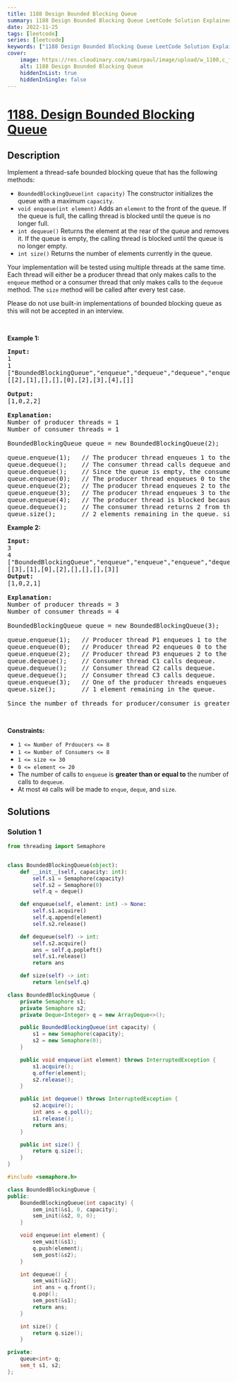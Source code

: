 ```yaml
---
title: 1188 Design Bounded Blocking Queue
summary: 1188 Design Bounded Blocking Queue LeetCode Solution Explained
date: 2022-11-25
tags: [leetcode]
series: [leetcode]
keywords: ["1188 Design Bounded Blocking Queue LeetCode Solution Explained in all languages", "1188 Design Bounded Blocking Queue", "LeetCode", "leetcode solution in Python3 C++ Java Go PHP Ruby Swift TypeScript Rust C# JavaScript C", "GeeksforGeeks", "InterviewBit", "Coding Ninjas", "HackerRank", "HackerEarth", "CodeChef", "TopCoder", "AlgoExpert", "freeCodeCamp", "Codeforces", "GitHub", "AtCoder", "Samir Paul"]
cover:
    image: https://res.cloudinary.com/samirpaul/image/upload/w_1100,c_fit,co_rgb:FFFFFF,l_text:Arial_75_bold:1188 Design Bounded Blocking Queue - Solution Explained/problem-solving.webp
    alt: 1188 Design Bounded Blocking Queue
    hiddenInList: true
    hiddenInSingle: false
---
```



# [1188. Design Bounded Blocking Queue](https://leetcode.com/problems/design-bounded-blocking-queue)


## Description

<p>Implement a thread-safe bounded blocking queue that has the following methods:</p>

<ul>
	<li><code>BoundedBlockingQueue(int capacity)</code> The constructor initializes the queue with a maximum <code>capacity</code>.</li>
	<li><code>void enqueue(int element)</code> Adds an <code>element</code> to the front of the queue. If the queue is full, the calling thread is blocked until the queue is no longer full.</li>
	<li><code>int dequeue()</code> Returns the element at the rear of the queue and removes it. If the queue is empty, the calling thread is blocked until the queue is no longer empty.</li>
	<li><code>int size()</code> Returns the number of elements currently in the queue.</li>
</ul>

<p>Your implementation will be tested using multiple threads at the same time. Each thread will either be a producer thread that only makes calls to the <code>enqueue</code> method or a consumer thread that only makes calls to the <code>dequeue</code> method. The <code>size</code> method will be called after every test case.</p>

<p>Please do not use built-in implementations of bounded blocking queue as this will not be accepted in an interview.</p>

<p>&nbsp;</p>
<p><strong class="example">Example 1:</strong></p>

<pre>
<strong>Input:</strong>
1
1
[&quot;BoundedBlockingQueue&quot;,&quot;enqueue&quot;,&quot;dequeue&quot;,&quot;dequeue&quot;,&quot;enqueue&quot;,&quot;enqueue&quot;,&quot;enqueue&quot;,&quot;enqueue&quot;,&quot;dequeue&quot;]
[[2],[1],[],[],[0],[2],[3],[4],[]]

<strong>Output:</strong>
[1,0,2,2]

<strong>Explanation:</strong>
Number of producer threads = 1
Number of consumer threads = 1

BoundedBlockingQueue queue = new BoundedBlockingQueue(2);   // initialize the queue with capacity = 2.

queue.enqueue(1);   // The producer thread enqueues 1 to the queue.
queue.dequeue();    // The consumer thread calls dequeue and returns 1 from the queue.
queue.dequeue();    // Since the queue is empty, the consumer thread is blocked.
queue.enqueue(0);   // The producer thread enqueues 0 to the queue. The consumer thread is unblocked and returns 0 from the queue.
queue.enqueue(2);   // The producer thread enqueues 2 to the queue.
queue.enqueue(3);   // The producer thread enqueues 3 to the queue.
queue.enqueue(4);   // The producer thread is blocked because the queue&#39;s capacity (2) is reached.
queue.dequeue();    // The consumer thread returns 2 from the queue. The producer thread is unblocked and enqueues 4 to the queue.
queue.size();       // 2 elements remaining in the queue. size() is always called at the end of each test case.
</pre>

<p><strong class="example">Example 2:</strong></p>

<pre>
<strong>Input:</strong>
3
4
[&quot;BoundedBlockingQueue&quot;,&quot;enqueue&quot;,&quot;enqueue&quot;,&quot;enqueue&quot;,&quot;dequeue&quot;,&quot;dequeue&quot;,&quot;dequeue&quot;,&quot;enqueue&quot;]
[[3],[1],[0],[2],[],[],[],[3]]
<strong>Output:</strong>
[1,0,2,1]

<strong>Explanation:</strong>
Number of producer threads = 3
Number of consumer threads = 4

BoundedBlockingQueue queue = new BoundedBlockingQueue(3);   // initialize the queue with capacity = 3.

queue.enqueue(1);   // Producer thread P1 enqueues 1 to the queue.
queue.enqueue(0);   // Producer thread P2 enqueues 0 to the queue.
queue.enqueue(2);   // Producer thread P3 enqueues 2 to the queue.
queue.dequeue();    // Consumer thread C1 calls dequeue.
queue.dequeue();    // Consumer thread C2 calls dequeue.
queue.dequeue();    // Consumer thread C3 calls dequeue.
queue.enqueue(3);   // One of the producer threads enqueues 3 to the queue.
queue.size();       // 1 element remaining in the queue.

Since the number of threads for producer/consumer is greater than 1, we do not know how the threads will be scheduled in the operating system, even though the input seems to imply the ordering. Therefore, any of the output [1,0,2] or [1,2,0] or [0,1,2] or [0,2,1] or [2,0,1] or [2,1,0] will be accepted.
</pre>

<p>&nbsp;</p>
<p><strong>Constraints:</strong></p>

<ul>
	<li><code>1 &lt;= Number of Prdoucers &lt;= 8</code></li>
	<li><code>1 &lt;= Number of Consumers &lt;= 8</code></li>
	<li><code>1 &lt;= size &lt;= 30</code></li>
	<li><code>0 &lt;= element &lt;= 20</code></li>
	<li>The number of calls to <code>enqueue</code> is <strong>greater than or equal to</strong> the number of calls to <code>dequeue</code>.</li>
	<li>At most <code>40</code> calls will be made to <code>enque</code>, <code>deque</code>, and <code>size</code>.</li>
</ul>

## Solutions

### Solution 1

<!-- tabs:start -->

```python
from threading import Semaphore


class BoundedBlockingQueue(object):
    def __init__(self, capacity: int):
        self.s1 = Semaphore(capacity)
        self.s2 = Semaphore(0)
        self.q = deque()

    def enqueue(self, element: int) -> None:
        self.s1.acquire()
        self.q.append(element)
        self.s2.release()

    def dequeue(self) -> int:
        self.s2.acquire()
        ans = self.q.popleft()
        self.s1.release()
        return ans

    def size(self) -> int:
        return len(self.q)
```

```java
class BoundedBlockingQueue {
    private Semaphore s1;
    private Semaphore s2;
    private Deque<Integer> q = new ArrayDeque<>();

    public BoundedBlockingQueue(int capacity) {
        s1 = new Semaphore(capacity);
        s2 = new Semaphore(0);
    }

    public void enqueue(int element) throws InterruptedException {
        s1.acquire();
        q.offer(element);
        s2.release();
    }

    public int dequeue() throws InterruptedException {
        s2.acquire();
        int ans = q.poll();
        s1.release();
        return ans;
    }

    public int size() {
        return q.size();
    }
}
```

```cpp
#include <semaphore.h>

class BoundedBlockingQueue {
public:
    BoundedBlockingQueue(int capacity) {
        sem_init(&s1, 0, capacity);
        sem_init(&s2, 0, 0);
    }

    void enqueue(int element) {
        sem_wait(&s1);
        q.push(element);
        sem_post(&s2);
    }

    int dequeue() {
        sem_wait(&s2);
        int ans = q.front();
        q.pop();
        sem_post(&s1);
        return ans;
    }

    int size() {
        return q.size();
    }

private:
    queue<int> q;
    sem_t s1, s2;
};
```

<!-- tabs:end -->

<!-- end -->
